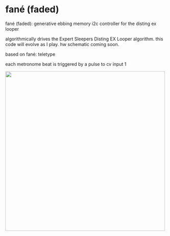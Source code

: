 # fané (faded)
fané (faded): generative ebbing memory i2c controller for the disting ex looper

algorithmically drives the Expert Sleepers Disting EX Looper algorithm. this code will evolve as I play. hw schematic coming soon.

based on fané: teletype

each metronome beat is triggered by a pulse to cv input 1

<img src="https://user-images.githubusercontent.com/49064/152688215-0600f014-c46b-493e-a281-7da67d464e4f.jpeg" width=500>
